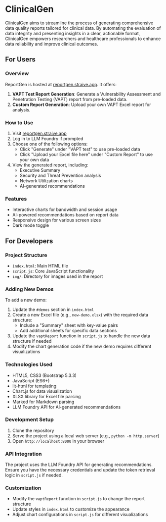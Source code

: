 # ClinicalGen

ClinicalGen aims to streamline the process of generating comprehensive data quality reports tailored for
clinical data. By automating the evaluation of data integrity and presenting insights in a clear, actionable
format, ClinicalGen empowers researchers and healthcare professionals to enhance data reliability and improve
clinical outcomes.

## For Users

### Overview

ReportGen is hosted at [reportgen.straive.app](https://reportgen.straive.app). It offers:

1. **VAPT Test Report Generation**: Generate a Vulnerability Assessment and Penetration Testing (VAPT) report from pre-loaded data.
2. **Custom Report Generation**: Upload your own VAPT Excel report for analysis.

### How to Use

1. Visit [reportgen.straive.app](https://reportgen.straive.app)
2. Log in to LLM Foundry if prompted
3. Choose one of the following options:
   - Click "Generate" under "VAPT test" to use pre-loaded data
   - Click "Upload your Excel file here" under "Custom Report" to use your own data
4. View the generated report, including:
   - Executive Summary
   - Security and Threat Prevention analysis
   - Network Utilization charts
   - AI-generated recommendations

### Features

- Interactive charts for bandwidth and session usage
- AI-powered recommendations based on report data
- Responsive design for various screen sizes
- Dark mode toggle

## For Developers

### Project Structure

- `index.html`: Main HTML file
- `script.js`: Core JavaScript functionality
- `img/`: Directory for images used in the report

### Adding New Demos

To add a new demo:

1. Update the `#demos` section in `index.html`
2. Create a new Excel file (e.g., `new-demo.xlsx`) with the required data structure:
   - Include a "Summary" sheet with key-value pairs
   - Add additional sheets for specific data sections
3. Update the `vaptReport` function in `script.js` to handle the new data structure if needed
4. Modify the chart generation code if the new demo requires different visualizations

### Technologies Used

- HTML5, CSS3 (Bootstrap 5.3.3)
- JavaScript (ES6+)
- lit-html for templating
- Chart.js for data visualization
- XLSX library for Excel file parsing
- Marked for Markdown parsing
- LLM Foundry API for AI-generated recommendations

### Development Setup

1. Clone the repository
2. Serve the project using a local web server (e.g., `python -m http.server`)
3. Open `http://localhost:8000` in your browser

### API Integration

The project uses the LLM Foundry API for generating recommendations. Ensure you have the necessary credentials and update the token retrieval logic in `script.js` if needed.

### Customization

- Modify the `vaptReport` function in `script.js` to change the report structure
- Update styles in `index.html` to customize the appearance
- Adjust chart configurations in `script.js` for different visualizations
